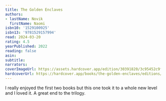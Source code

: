 ```yaml
---
title: The Golden Enclaves
authors:
- lastName: Novik
  firstName: Naomi
isbn10: '1529100925'
isbn13: '9781529157994'
read: 2024-03-20
rating: 4.5
yearPublished: 2022
reading: false
asin:
subtitle:
narrators:
coverImageUrl: https://assets.hardcover.app/edition/30391820/3c95452c9fb481321be195ed313e5ecd0c3599cf.jpeg
hardcoverUrl: https://hardcover.app/books/the-golden-enclaves/editions/30391820
---
```

I really enjoyed the first two books but this one took it to a whole new level and I loved it. A great end to the trilogy.
